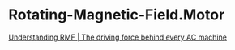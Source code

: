 # Rotating-Magnetic-Field.Motor
[Understanding RMF | The driving force behind every AC machine](https://youtu.be/wqrGHeuxUvI)
